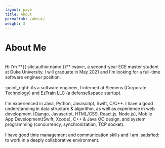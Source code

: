 ```yaml
---
layout: page
title: About
permalink: /about/
weight: 3
---
```


# **About Me**

<br>
Hi I'm **{{ site.author.name }}** :wave:, a second-year ECE master student at Duke University. I will graduate in May 2021 and I'm looking for a full-time software engineer position. <br><br>
:point_right: As a software engineer, I interned at Siemens (Corporate Technology) and EzTrain LLC (a defense&space startup).<br><br> 
I'm experienced in Java, Python, Javascript, Swift, C/C++. I have a good understanding in data structure & algorithm, as well as experience in web development (Django, Javascript, HTML/CSS, React.js, Node.js), Mobile App Development(Swift, Xcode), C++ & Java OO design, and system programming (concurrency, synchronization, TCP socket). <br><br>
I have good time management and communication skills and I am :satisfied: to work in a deeply collaborative environment.

